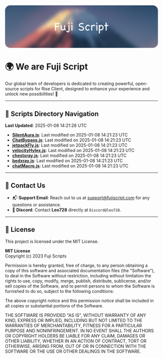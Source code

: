 ![Banner](.github/b.webp)

# 🌍 **We are Fuji Script**

Our global team of developers is dedicated to creating powerful, open-source scripts for Rise Client, designed to enhance your experience and unlock new possibilities! 🌟

---
<!-- SCRIPTS_NAVIGATION_START -->
## 📂 **Scripts Directory Navigation**

**Last Updated**: 2025-01-08 14:21:28 UTC

- **[SilentAura.js](scripts/SilentAura.js)**: Last modified on 2025-01-08 14:21:23 UTC
- **[ChatBypass.js](scripts/ChatBypass.js)**: Last modified on 2025-01-08 14:21:23 UTC
- **[jetpackFly.js](scripts/jetpackFly.js)**: Last modified on 2025-01-08 14:21:23 UTC
- **[velocityHylex.js](scripts/velocityHylex.js)**: Last modified on 2025-01-08 14:21:23 UTC
- **[chestxray.js](scripts/chestxray.js)**: Last modified on 2025-01-08 14:21:23 UTC
- **[bedxray.js](scripts/bedxray.js)**: Last modified on 2025-01-08 14:21:23 UTC
- **[chatMacro.js](scripts/chatMacro.js)**: Last modified on 2025-01-08 14:21:23 UTC

<!-- SCRIPTS_NAVIGATION_END -->

---

## 💬 **Contact Us**  
- 📬 **Support Email**: Reach out to us at [support@fujiscript.com](mailto:support@fujiscript.com) for any questions or assistance.  
- 💬 **Discord**: Contact **Leo728** directly at `Discord@leo728`.

---

## 📜 **License**

This project is licensed under the MIT License.  

**MIT License**  
Copyright (c) 2023 Fuji Scripts  

Permission is hereby granted, free of charge, to any person obtaining a copy of this software and associated documentation files (the "Software"), to deal in the Software without restriction, including without limitation the rights to use, copy, modify, merge, publish, distribute, sublicense, and/or sell copies of the Software, and to permit persons to whom the Software is furnished to do so, subject to the following conditions:  

The above copyright notice and this permission notice shall be included in all copies or substantial portions of the Software.  

THE SOFTWARE IS PROVIDED "AS IS", WITHOUT WARRANTY OF ANY KIND, EXPRESS OR IMPLIED, INCLUDING BUT NOT LIMITED TO THE WARRANTIES OF MERCHANTABILITY, FITNESS FOR A PARTICULAR PURPOSE AND NONINFRINGEMENT. IN NO EVENT SHALL THE AUTHORS OR COPYRIGHT HOLDERS BE LIABLE FOR ANY CLAIM, DAMAGES OR OTHER LIABILITY, WHETHER IN AN ACTION OF CONTRACT, TORT OR OTHERWISE, ARISING FROM, OUT OF OR IN CONNECTION WITH THE SOFTWARE OR THE USE OR OTHER DEALINGS IN THE SOFTWARE.  
